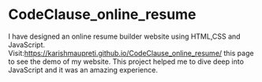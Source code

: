 # CodeClause_online_resume
I have designed an online resume builder website using HTML,CSS and JavaScript.
Visit:https://karishmaupreti.github.io/CodeClause_online_resume/  this page to see the demo of my website.
This project helped me to dive deep into JavaScript and it was an amazing experience.
